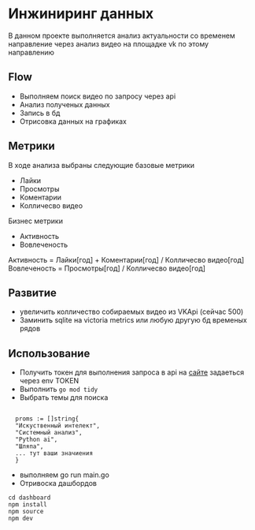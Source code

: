 # Инжиниринг данных

В данном проекте выполняется анализ актуальности со временем направление
через анализ видео на площадке vk по этому направлению 


## Flow

- Выполняем поиск видео по запросу через api
- Анализ полученых данных 
- Запись в бд
- Отрисовка данных на графиках



## Метрики

В ходе анализа выбраны следующие базовые метрики 
- Лайки
- Просмотры
- Коментарии
- Колличесво видео

Бизнес метрики
- Активность 
- Вовлеченость 


Активность = Лайки[год] + Коментарии[год] / Колличесво видео[год]
Вовлеченость = Просмотры[год] / Колличесво видео[год]

## Развитие 
- увеличить колличество собираемых видео из VKApi (сейчас 500)
- Заминить sqlite на victoria metrics или любую другую бд временых рядов



## Использование
- Получить токен для выполнения запроса в api на [сайте](https://vkhost.github.io/) задаеться через env TOKEN
- Выполнить
```go mod tidy```
- Выбрать темы для поиска
```func main() {

  proms := []string{
  "Искуственный интелект",
  "Системный анализ",
  "Python ai",
  "Шляпа",
  ... тут ваши значиения
  }

```
- выполняем go run main.go
- Отривоска дашбордов
```
cd dashboard
npm install
npm source
npm dev
```